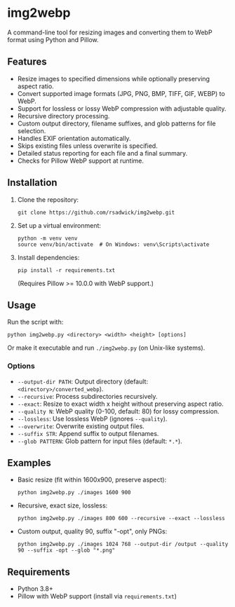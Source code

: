# img2webp

A command-line tool for resizing images and converting them to WebP format using Python and Pillow.

## Features
- Resize images to specified dimensions while optionally preserving aspect ratio.
- Convert supported image formats (JPG, PNG, BMP, TIFF, GIF, WEBP) to WebP.
- Support for lossless or lossy WebP compression with adjustable quality.
- Recursive directory processing.
- Custom output directory, filename suffixes, and glob patterns for file selection.
- Handles EXIF orientation automatically.
- Skips existing files unless overwrite is specified.
- Detailed status reporting for each file and a final summary.
- Checks for Pillow WebP support at runtime.

## Installation
1. Clone the repository:
   ```
   git clone https://github.com/rsadwick/img2webp.git
   ```
2. Set up a virtual environment:
   ```
   python -m venv venv
   source venv/bin/activate  # On Windows: venv\Scripts\activate
   ```
3. Install dependencies:
   ```
   pip install -r requirements.txt
   ```
   (Requires Pillow >= 10.0.0 with WebP support.)

## Usage
Run the script with:
```
python img2webp.py <directory> <width> <height> [options]
```
Or make it executable and run `./img2webp.py` (on Unix-like systems).

### Options
- `--output-dir PATH`: Output directory (default: `<directory>/converted_webp`).
- `--recursive`: Process subdirectories recursively.
- `--exact`: Resize to exact width x height without preserving aspect ratio.
- `--quality N`: WebP quality (0-100, default: 80) for lossy compression.
- `--lossless`: Use lossless WebP (ignores `--quality`).
- `--overwrite`: Overwrite existing output files.
- `--suffix STR`: Append suffix to output filenames.
- `--glob PATTERN`: Glob pattern for input files (default: `*.*`).

## Examples
- Basic resize (fit within 1600x900, preserve aspect):
  ```
  python img2webp.py ./images 1600 900
  ```
- Recursive, exact size, lossless:
  ```
  python img2webp.py ./images 800 600 --recursive --exact --lossless
  ```
- Custom output, quality 90, suffix "-opt", only PNGs:
  ```
  python img2webp.py ./images 1024 768 --output-dir /output --quality 90 --suffix -opt --glob "*.png"
  ```

## Requirements
- Python 3.8+
- Pillow with WebP support (install via `requirements.txt`)
